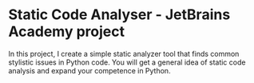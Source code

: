 # Static Code Analyser - JetBrains Academy project

In this project, I create a simple static analyzer tool that finds common stylistic issues in Python code. 
You will get a general idea of static code analysis and expand your competence in Python.
